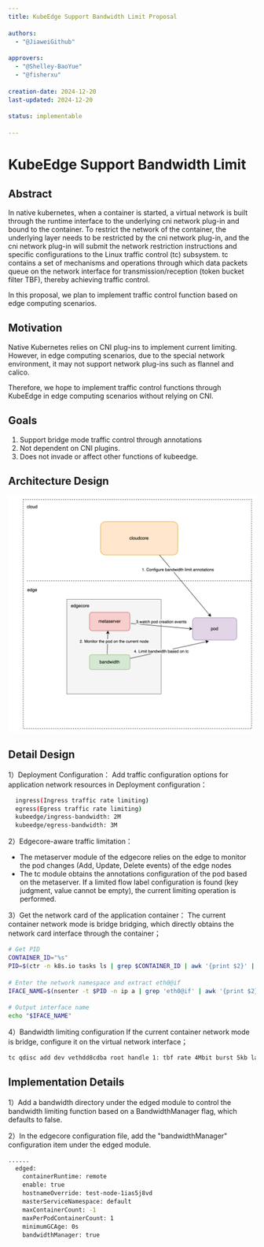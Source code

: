 ```yaml
---
title: KubeEdge Support Bandwidth Limit Proposal

authors:
  - "@JiaweiGithub"

approvers:
  - "@Shelley-BaoYue"
  - "@fisherxu"

creation-date: 2024-12-20
last-updated: 2024-12-20

status: implementable

---
```


# KubeEdge Support Bandwidth Limit

## Abstract





In native kubernetes, when a container is started, a virtual network is built through the runtime interface to the underlying cni network plug-in and bound to the container. To restrict the network of the container, the underlying layer needs to be restricted by the cni network plug-in,
and the cni network plug-in will submit the network restriction instructions and specific configurations to the Linux traffic control (tc) subsystem. tc contains a set of mechanisms and operations through which data packets queue on the network interface for transmission/reception (token bucket filter TBF),
thereby achieving traffic control.

In this proposal, we plan to implement traffic control function based on edge computing scenarios.

## Motivation

Native Kubernetes relies on CNI plug-ins to implement current limiting. However, in edge computing scenarios, due to the special network environment, it may not support network plug-ins such as flannel and calico.

Therefore, we hope to implement traffic control functions through KubeEdge in edge computing scenarios without relying on CNI.



## Goals

1. Support bridge mode traffic control through annotations
2. Not dependent on CNI plugins.
3. Does not invade or affect other functions of kubeedge.


## Architecture Design

<img src="../images/bandwidth/bandwidth.png" alt="alt text"/>


## Detail Design

1）Deployment Configuration：
Add traffic configuration options for application network resources in Deployment configuration：
``` sh
  ingress(Ingress traffic rate limiting)
  egress(Egress traffic rate limiting)
  kubeedge/ingress-bandwidth: 2M
  kubeedge/egress-bandwidth: 3M
```

2）Edgecore-aware traffic limitation：
- The metaserver module of the edgecore relies on the edge to monitor the pod changes (Add, Update, Delete events) of the edge nodes
- The tc module obtains the annotations configuration of the pod based on the metaserver. If a limited flow label configuration is found (key judgment, value cannot be empty), the current limiting operation is performed.

3）Get the network card of the application container：
The current container network mode is bridge bridging, which directly obtains the network card interface through the container；
``` sh
# Get PID
CONTAINER_ID="%s"
PID=$(ctr -n k8s.io tasks ls | grep $CONTAINER_ID | awk '{print $2}' | tr -d '\n')

# Enter the network namespace and extract eth0@if
IFACE_NAME=$(nsenter -t $PID -n ip a | grep 'eth0@if' | awk '{print $2}' | tr -d '\n')

# Output interface name
echo "$IFACE_NAME"
```

4）Bandwidth limiting configuration
If the current container network mode is bridge, configure it on the virtual network interface；
``` sh
tc qdisc add dev vethdd8cdba root handle 1: tbf rate 4Mbit burst 5kb latency 5ms
```

## Implementation Details
1）Add a bandwidth directory under the edged module to control the bandwidth limiting function based on a BandwidthManager flag, which defaults to false.

2）In the edgecore configuration file, add the "bandwidthManager" configuration item under the edged module.
``` sh
......
  edged:
    containerRuntime: remote
    enable: true
    hostnameOverride: test-node-1ias5j8vd
    masterServiceNamespace: default
    maxContainerCount: -1
    maxPerPodContainerCount: 1
    minimumGCAge: 0s
    bandwidthManager: true
```


